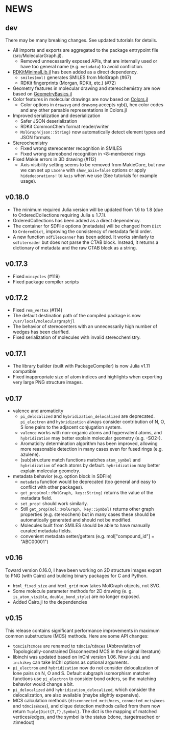 # NEWS

## dev

There may be many breaking changes. See updated tutorials for details.

- All imports and exports are aggregated to the package entrypoint file (src/MolecularGraph.jl).
  - Removed unnecessarily exposed APIs, that are internally used or have too general name (e.g. `metadata`) to avoid confliction.
- [RDKitMinimalLib.jl](https://github.com/eloyfelix/RDKitMinimalLib.jl) has been added as a direct dependency.
  - `smiles(mol)` generates SMILES from MolGraph (#67)
  - RDKit fingerprints (Morgan, RDKit, etc.) (#72)
- Geometry features in molecular drawing and stereochemistry are now based on [GeometryBasics.jl](https://github.com/JuliaGeometry/GeometryBasics.jl)
- Color features in molecular drawings are now based on [Colors.jl](https://github.com/JuliaGraphics/Colors.jl)
  - Color options in `drawsvg` and `drawpng` accepts rgb(), hex color codes and any other parsable representations in Colors.jl
- Improved serialization and deserialization
  - Safer JSON deserialization
  - RDKit CommonChem format reader/writer
  - `MolGraph(json::String)` now automatically detect element types and JSON formats.
- Stereochemistry
  - Fixed wrong stereocenter recognition in SMILES
  - Fixed wrong stereobond recognition in <8-membered rings
- Fixed Makie errors in 3D drawing (#112)
  - Axis visibility setting seems to be removed from MakieCore, but now we can set up `LScene` with `show_axis=false` options or apply `hidedecorations!` to `Axis` when we use (See tutorials for example usage).

## v0.18.0

- The minimum required Julia version will be updated from 1.6 to 1.8 (due to OrderedCollections requiring Julia ≥ 1.7.1).
- OrderedCollections has been added as a direct dependency.
- The container for SDFile options (metadata) will be changed from `Dict` to `OrderedDict`, improving the consistency of metadata field order.
- A new function `sdfilescanner` has been added. It works similarly to `sdfilereader` but does not parse the CTAB block. Instead, it returns a dictionary of metadata and the raw CTAB block as a string.

## v0.17.3

- Fixed `mincycles` (#119)
- Fixed package compiler scripts

## v0.17.2

- Fixed `rem_vertex` (#114)
- The default destination path of the compiled package is now `/usr/local/moleculargraphjl`
- The behavior of stereocenters with an unnecessarily high number of wedges has been clarified.
- Fixed serialization of molecules with invalid stereochemistry.

## v0.17.1

- The library builder (built with PackageCompiler) is now Julia v1.11 compatible
- Fixed inappropriate size of atom indices and highlights when exporting very large PNG structure images.

## v0.17

- valence and aromaticity
  - `pi_delocalized` and `hybridization_delocalized` are deprecated. `pi_electron` and `hybridization` always consider contribution of N, O, S lone pairs to the adjacent conjugation system.
  - `valence` works with non-organic atoms and hypervalent atoms, and `hybridization` may better explain molecular geometry (e.g. -SO2-).
  - Aromaticity determination algorithm has been improved, allowing more reasonable detection in many cases even for fused rings (e.g. azulene).
  - (sub)structure match functions matches `atom_symbol` and `hybridization` of each atoms by default. `hybridization` may better explain molecular geometry.
- metadata behavior (e.g. option block in SDFile)
  - `metadata` function would be deprecated (too general and easy to conflict with other packages).
  - `get_prop(mol::MolGraph, key::String)` returns the value of the metadata field.
  - `set_prop!` should work similarly.
  - Still `get_prop(mol::MolGraph, key::Symbol)` returns other graph properties (e.g. stereochem) but in many cases these should be automatically generated and should not be modified.
  - Molecules built from SMILES should be able to have manually curated metadata fields.
  - convenient metadata setter/getters (e.g. mol["compound_id"] = "ABC00001")

## v0.16

Toward version 0.16.0, I have been working on 2D structure images export to PNG (with Cairo) and building binary packages for C and Python.

- `html_fixed_size` and `html_grid` now takes MolGraph objects, not SVG.
- Some molecule parameter methods for 2D drawing (e. g. `is_atom_visible`, `double_bond_style`) are no longer exposed.
- Added Cairo.jl to the dependencies

## v0.15

This release contains significant performance improvements in maximum common substructure (MCS) methods.
Here are some API changes:

- `tcmcis`/`tcmces` are renamed to `tdmcis`/`tdmces` (Abbreviation of Topologically-constrained Disconnected MCS in the original literature)
- libinchi was updated based on InChI version 1.06. Now `inchi` and `inchikey` can take InChI options as optional arguments.
- `pi_electron` and `hybridization` now do not consider delocalization of lone pairs on N, O and S. Default subgraph isomorphism matcher functions
  use `pi_electron` to consider bond orders, so the matching behavior would change a bit.
- `pi_delocalized` and `hybridization_delocalized`, which consider the delocalization, are also available (maybe slightly expensive).
- MCS calculation methods (`disconnected_mcis`/`mces`, `connected_mcis`/`mces` and `tdmcis`/`mces`), and clique detection methods called from them
  now return `Tuple{Dict{T,T},Symbol}`. The dict is the mapping of matched vertices/edges, and the symbol is the status (:done, :targetreached or :timedout)
